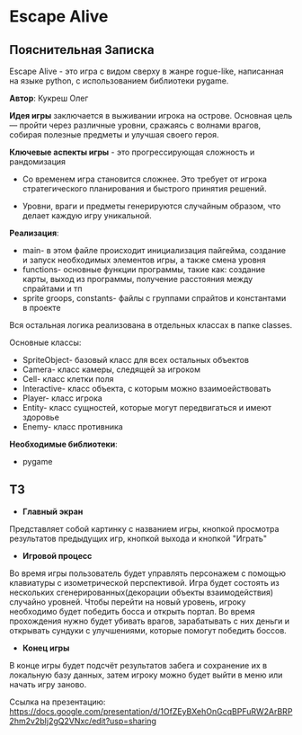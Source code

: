 # Escape Alive
## Пояснительная Записка

Escape Alive - это игра с видом сверху в жанре rogue-like, написанная на языке python, с использованием библиотеки pygame.

**Автор**: Кукреш Олег 

**Идея игры** заключается в выживании игрока на острове. Основная цель — пройти через различные уровни, сражаясь с волнами врагов, собирая полезные предметы и улучшая своего героя.

**Ключевые аспекты игры** - это прогрессирующая сложность и рандомизация

 - Со временем игра становится сложнее. Это требует от игрока стратегического планирования и быстрого принятия решений.

 - Уровни, враги и предметы генерируются случайным образом, что делает каждую игру уникальной.

**Реализация**:

 - main- в этом файле происходит инициализация пайгейма, создание и запуск необходимых элементов игры, а также смена уровня
 - functions- основные функции программы, такие как: создание карты, выход из программы, получение расстояния между спрайтами и тп
 - sprite groops, constants- файлы с группами спрайтов и константами в проекте

Вся остальная логика реализована в отдельных классах в папке classes.  

Основные классы:
 - SpriteObject- базовый класс для всех остальных объектов
 - Camera- класс камеры, следящей за игроком
 - Cell- класс клетки поля
 - Interactive- класс объекта, с которым можно взаимоействовать
 - Player- класс игрока
 - Entity- класс сущностей, которые могут передвигаться и имеют здоровье
 - Enemy- класс противника

**Необходимые библиотеки**:

 - pygame


## ТЗ
- **Главный экран**

Представляет собой картинку с названием игры, кнопкой просмотра результатов предыдущих игр, кнопкой выхода и кнопкой "Играть"
 - **Игровой процесс**

Во время игры пользователь будет управлять персонажем с помощью клавиатуры с изометрической перспективой. Игра будет состоять из нескольких сгенерированных(декорации объекты взаимодействия) случайно уровней. Чтобы перейти на новый уровень, игроку необходимо будет победить босса и открыть портал. Во время прохождения нужно будет убивать врагов, зарабатывать с них деньги и открывать сундуки с улучшениями, которые помогут победить боссов.
- **Конец игры**

В конце игры будет подсчёт результатов забега и сохранение их в локальную базу данных, затем игроку можно будет выйти в меню или начать игру заново.

Ссылка на презентацию: https://docs.google.com/presentation/d/1OfZEyBXehOnGcqBPFuRW2ArBRP2hm2v2bIj2gQ2VNxc/edit?usp=sharing
